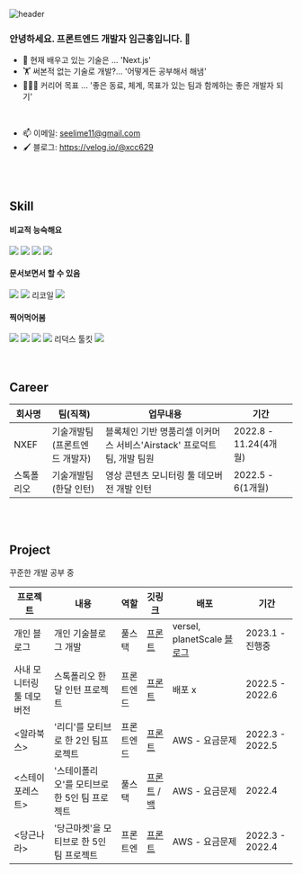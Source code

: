 ![header](https://capsule-render.vercel.app/api?type=waving&color=timeGradient&height=200&section=header)


### 안녕하세요. 프론트엔드 개발자 임근홍입니다. 👋 

- 🌱 현재 배우고 있는 기술은 ... 'Next.js'
- 🏋 써본적 없는 기술로 개발?... '어떻게든 공부해서 해냄'
- 🧑‍🤝‍🧑 커리어 목표 ... '좋은 동료, 체계, 목표가 있는 팀과 함께하는 좋은 개발자 되기'

<br/>

- 📫 이메일: seelime11@gmail.com 
- 🖌 블로그: https://velog.io/@xcc629



<br/>
<br/>

## Skill

#### 비교적 능숙해요
<div>
  <img src="https://img.shields.io/badge/React-61DAFB?style=for-the-badge&logo=React&logoColor=white"/>
  <img src="https://img.shields.io/badge/TypeScript-3178C6?style=for-the-badge&logo=TypeScript&logoColor=white"/>
  <img src="https://img.shields.io/badge/styled-components-DB7093?style=for-the-badge&logo=styled-components&logoColor=white"/>
  <img src="https://img.shields.io/badge/Git-F05032?style=for-the-badge&logo=Git&logoColor=white"/>
</div>

#### 문서보면서 할 수 있음
<div>
  <img src="https://img.shields.io/badge/Next.js-000000?style=for-the-badge&logo=Next.js&logoColor=white"/>
  <img src="https://img.shields.io/badge/React Query-FF4154?style=for-the-badge&logo=React Query&logoColor=white"/>
  리코일
  <img src="https://img.shields.io/badge/Storybook-FF4785?style=for-the-badge&logo=Storybook&logoColor=white"/>
</div>

#### 찍어먹어봄
<div>
  <img src="https://img.shields.io/badge/Node.js-339933?style=for-the-badge&logo=Node.js&logoColor=white"/>
  <img src="https://img.shields.io/badge/Prisma-2D3748?style=for-the-badge&logo=Prisma&logoColor=white"/>
  <img src="https://img.shields.io/badge/Python-3776AB?style=for-the-badge&logo=Python&logoColor=white"/>
  <img src="https://img.shields.io/badge/Redux-764ABC?style=for-the-badge&logo=Redux&logoColor=white"/>
  리덕스 툴킷
  <img src="https://img.shields.io/badge/MobX-FF9955?style=for-the-badge&logo=MobX&logoColor=white"/>
</div>

<br/>
<br/>

## Career 

|회사명|팀(직책)|업무내용|기간|
|----------|---|---|-------|
|NXEF|기술개발팀(프론트엔드 개발자)|블록체인 기반 명품리셀 이커머스 서비스'Airstack' 프로덕트 팀, 개발 팀원| 2022.8 - 11.24(4개월)|
|스톡폴리오|기술개발팀(한달 인턴)| 영상 콘텐츠 모니터링 툴 데모버전 개발 인턴|2022.5 - 6(1개월)|

<br/>
<br/>

## Project 
꾸준한 개발 공부 중 

|프로젝트|내용|역할|깃링크|배포|기간|
|------|---|---|---|---|---|
|개인 블로그|개인 기술블로그 개발|풀스택|[프론트](https://github.com/xcc629/Blog)|versel, planetScale [블로그](https://blog-xcc629.vercel.app/)| 2023.1 - 진행중|
|사내 모니터링 툴 데모버전|스톡폴리오 한달 인턴 프로젝트|프론트엔드|[프론트](https://github.com/xcc629/stockcontent-monitor-demo-front)|배포 x|2022.5 - 2022.6|
|<알라북스>|'리디'를 모티브로 한 2인 팀프로젝트|프론트엔드|[프론트](https://github.com/xcc629/alabooks24-s-library-front)|AWS - 요금문제| 2022.3 - 2022.5|
|<스테이포레스트>|'스테이폴리오'를 모티브로 한 5인 팀 프로젝트|풀스택|[프론트](https://github.com/xcc629/justcode-4-1st-sixthsense-front) / [백](https://github.com/wecode-bootcamp-korea/justcode-4-1st-sixthsense-back) |AWS - 요금문제| 2022.4|
|<당근나라>|'당근마켓'을 모티브로 한 5인 팀 프로젝트|프론트엔|[프론트](https://github.com/xcc629/justcode-4-2nd-carrot-country-front)|AWS - 요금문제|2022.3 - 2022.4|



<!--
**xcc629/xcc629** is a ✨ _special_ ✨ repository because its `README.md` (this file) appears on your GitHub profile.

Here are some ideas to get you started:

- 🔭 I’m currently working on ...
- 👯 I’m looking to collaborate on ...
- 🤔 I’m looking for help with ...
- 💬 Ask me about ...
- 📫 How to reach me: ...
- 😄 Pronouns: ...
- ⚡ Fun fact: ...
-->

